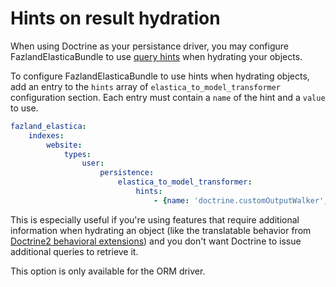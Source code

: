 Hints on result hydration
===============

When using Doctrine as your persistance driver, you may configure FazlandElasticaBundle to use
[query hints](http://doctrine-orm.readthedocs.org/en/latest/reference/dql-doctrine-query-language.html#query-hints) when hydrating your objects.

To configure FazlandElasticaBundle to use hints when hydrating objects, add an entry
to the `hints` array of `elastica_to_model_transformer` configuration section.
Each entry must contain a `name` of the hint and a `value` to use.

```yaml
fazland_elastica:
    indexes:
        website:
            types:
                user:
                    persistence:
                        elastica_to_model_transformer:
                            hints:
                                - {name: 'doctrine.customOutputWalker', value: 'Gedmo\Translatable\Query\TreeWalker\TranslationWalker'}
```

This is especially useful if you're using features that require additional information when hydrating an object
(like the translatable behavior from [Doctrine2 behavioral extensions](https://github.com/Atlantic18/DoctrineExtensions)) and you don't want
Doctrine to issue additional queries to retrieve it.

This option is only available for the ORM driver.
